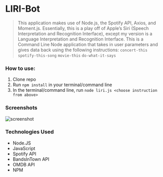 # LIRI-Bot
>This application makes use of Node.js, the Spotify API, Axios, and Moment.js. Essentially, this is a play off of Apple’s Siri (Speech Interpretation and Recognition Interface), except my version is a Language Interpretation and Recognition Interface. This is a Command Line Node application that takes in user parameters and gives data back using the following instructions:
`concert-this` `spotify-this-song` `movie-this` `do-what-it-says`

### How to use:

1. Clone repo
2. Run `npm install` in your terminal/command line 
3. In the terminal/command line, run `node liri.js <choose instruction from above>`

### Screenshots

![screenshot](https://user-images.githubusercontent.com/40881197/71419577-1d529280-263e-11ea-82c9-46f1a0e72350.gif)

### Technologies Used

* Node.JS
* JavaScript
* Spotify API
* BandsInTown API 
* OMDB API
* NPM 
